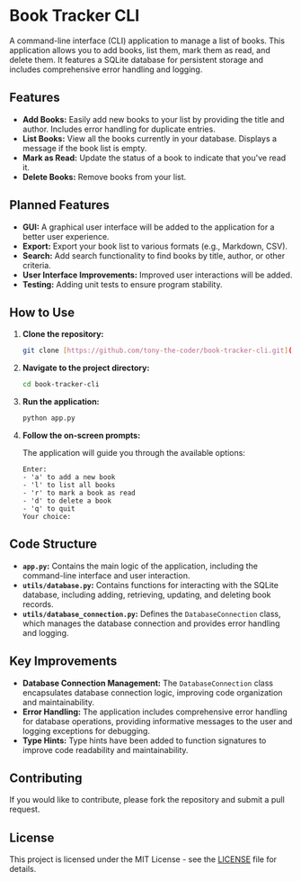 # Book Tracker CLI

A command-line interface (CLI) application to manage a list of books. This application allows you to add books, list them, mark them as read, and delete them. It features a SQLite database for persistent storage and includes comprehensive error handling and logging.

## Features

*   **Add Books:** Easily add new books to your list by providing the title and author. Includes error handling for duplicate entries.
*   **List Books:** View all the books currently in your database. Displays a message if the book list is empty.
*   **Mark as Read:** Update the status of a book to indicate that you've read it.
*   **Delete Books:** Remove books from your list.

## Planned Features

*   **GUI:** A graphical user interface will be added to the application for a better user experience.
*   **Export:** Export your book list to various formats (e.g., Markdown, CSV).
*   **Search:** Add search functionality to find books by title, author, or other criteria.
*   **User Interface Improvements:** Improved user interactions will be added.
*   **Testing:** Adding unit tests to ensure program stability.

## How to Use

1.  **Clone the repository:**

    ```bash
    git clone [https://github.com/tony-the-coder/book-tracker-cli.git](https://github.com/tony-the-coder/book-tracker-cli.git)
    ```

2.  **Navigate to the project directory:**

    ```bash
    cd book-tracker-cli
    ```

3.  **Run the application:**

    ```bash
    python app.py
    ```

4.  **Follow the on-screen prompts:**

    The application will guide you through the available options:

    ```
    Enter:
    - 'a' to add a new book
    - 'l' to list all books
    - 'r' to mark a book as read
    - 'd' to delete a book
    - 'q' to quit
    Your choice:
    ```

## Code Structure

*   **`app.py`:** Contains the main logic of the application, including the command-line interface and user interaction.
*   **`utils/database.py`:** Contains functions for interacting with the SQLite database, including adding, retrieving, updating, and deleting book records.
*   **`utils/database_connection.py`:** Defines the `DatabaseConnection` class, which manages the database connection and provides error handling and logging.

## Key Improvements

*   **Database Connection Management:** The `DatabaseConnection` class encapsulates database connection logic, improving code organization and maintainability.
*   **Error Handling:** The application includes comprehensive error handling for database operations, providing informative messages to the user and logging exceptions for debugging.
*   **Type Hints:** Type hints have been added to function signatures to improve code readability and maintainability.

## Contributing

If you would like to contribute, please fork the repository and submit a pull request.

## License

This project is licensed under the MIT License - see the [LICENSE](LICENSE) file for details.